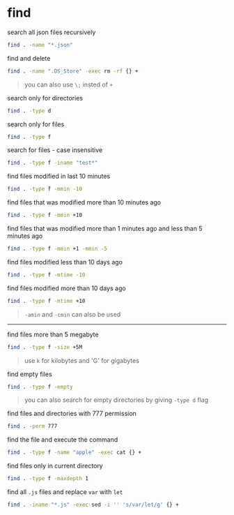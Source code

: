 # find

search all json files recursively
```bash
find . -name "*.json"
```

find and delete
```bash
find . -name ".DS_Store" -exec rm -rf {} +
```
> you can also use `\;` insted of `+`

search only for directories
```bash
find . -type d
```

search only for files
```bash
find . -type f
```

search for files - case insensitive
```bash
find . -type f -iname "test*"
```

find files modified in last 10 minutes
```bash
find . -type f -mmin -10
```

find files that was modified more than 10 minutes ago
```bash
find . -type f -mmin +10
```

find files that was modified more than 1 minutes ago and less than 5 minutes ago
```bash
find . -type f -mmin +1 -mmin -5
```

find files modified less than 10 days ago
```bash
find . -type f -mtime -10
```

find files modified more than 10 days ago
```bash
find . -type f -mtime +10
```
> `-amin` and `-cmin` can also be used
---


find files more than 5 megabyte
```bash
find . -type f -size +5M
```
> use `k` for kilobytes and 'G' for gigabytes

find empty files
```bash
find . -type f -empty
```
> you can also search for empty directories by giving `-type d` flag

find files and directories with 777 permission
```bash
find . -perm 777
```

find the file and execute the command
```bash
find . -type f -name "apple" -exec cat {} +
```

find files only in current directory 
```bash
find . -type f -maxdepth 1
```

find all `.js` files and replace `var` with `let`
```bash
find . -iname "*.js" -exec sed -i '' 's/var/let/g' {} +
```

